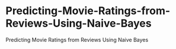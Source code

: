# Predicting-Movie-Ratings-from-Reviews-Using-Naive-Bayes
Predicting Movie Ratings from Reviews Using Naive Bayes
